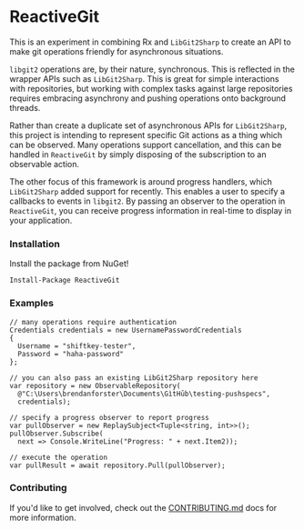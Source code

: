ReactiveGit
===========

This is an experiment in combining Rx and `LibGit2Sharp` to create an API to make git operations friendly for asynchronous situations.

`libgit2` operations are, by their nature, synchronous. This is reflected in the wrapper APIs such as `LibGit2Sharp`. This is great for simple interactions with repositories, but working with complex tasks against large repositories requires embracing asynchrony and pushing operations onto background threads.

Rather than create a duplicate set of asynchronous APIs for `LibGit2Sharp`, this project is intending to represent specific Git actions as a thing which can be observed. Many operations support cancellation, and this can be handled in `ReactiveGit` by simply disposing of the subscription to an observable action.

The other focus of this framework is around progress handlers, which `LibGit2Sharp` added support for recently. This enables a user to specify a callbacks to events in `libgit2`. By passing an observer to the operation in `ReactiveGit`, you can receive progress information in real-time to display in your application.

### Installation

Install the package from NuGet!

```
Install-Package ReactiveGit
```

### Examples

```
// many operations require authentication
Credentials credentials = new UsernamePasswordCredentials
{
  Username = "shiftkey-tester",
  Password = "haha-password"
};

// you can also pass an existing LibGit2Sharp repository here
var repository = new ObservableRepository(
  @"C:\Users\brendanforster\Documents\GìtHūb\testing-pushspecs",
  credentials);

// specify a progress observer to report progress
var pullObserver = new ReplaySubject<Tuple<string, int>>();
pullObserver.Subscribe(
  next => Console.WriteLine("Progress: " + next.Item2));

// execute the operation
var pullResult = await repository.Pull(pullObserver);
```

### Contributing

If you'd like to get involved, check out the [CONTRIBUTING.md](https://github.com/shiftkey/ReactiveGit/blob/master/CONTRIBUTING.md) docs for more information.
